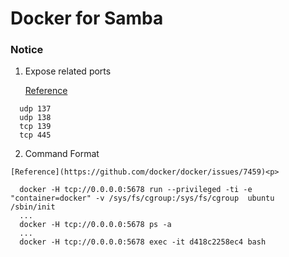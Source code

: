 # Docker for Samba

### Notice
  1. Expose related ports<p>
  [Reference](https://www.samba.org/~tpot/articles/firewall.html)<p>
  
  ```
    udp 137
    udp 138
    tcp 139
    tcp 445
  ```
  2. Command Format

  ```
  [Reference](https://github.com/docker/docker/issues/7459)<p>
  
    docker -H tcp://0.0.0.0:5678 run --privileged -ti -e "container=docker" -v /sys/fs/cgroup:/sys/fs/cgroup  ubuntu  /sbin/init
    ...
    docker -H tcp://0.0.0.0:5678 ps -a
    ...
    docker -H tcp://0.0.0.0:5678 exec -it d418c2258ec4 bash
  ```
